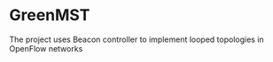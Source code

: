 GreenMST
========

The project uses Beacon controller to implement looped topologies in OpenFlow networks